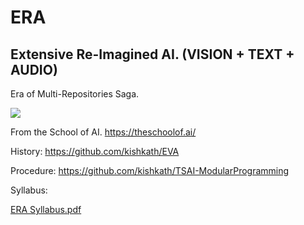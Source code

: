 # ERA 

Extensive Re-Imagined AI. (VISION + TEXT + AUDIO)
-------------------------------------------------

Era of Multi-Repositories Saga.

  <img src="https://github.com/kishkath/ERA/assets/60026221/dff8ce2c-825f-43e8-b15a-a3bee42cd106">


From the School of AI. https://theschoolof.ai/

History: https://github.com/kishkath/EVA

Procedure: https://github.com/kishkath/TSAI-ModularProgramming

Syllabus: 

 [ERA Syllabus.pdf](https://github.com/kishkath/ERA/files/12035268/ERA.Syllabus.pdf)

